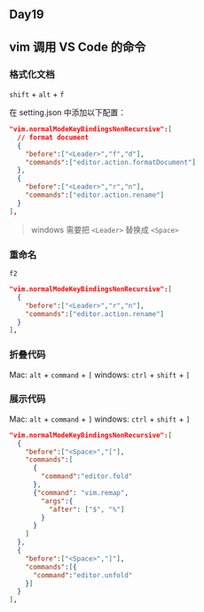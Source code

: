 ## Day19

## vim 调用 VS Code 的命令

### 格式化文档

`shift` + `alt` + `f`

在 setting.json 中添加以下配置：

```json
"vim.normalModeKeyBindingsNonRecursive":[
  // format document
  {
    "before":["<Leader>","f","d"],
    "commands":["editor.action.formatDocument"]
  },
  {
    "before":["<Leader>","r","n"],
    "commands":["editor.action.rename"]
  }
],
```

> windows 需要把 `<Leader>` 替换成 `<Space>`

### 重命名

`f2`

```json
"vim.normalModeKeyBindingsNonRecursive":[
  {
    "before":["<Leader>","r","n"],
    "commands":["editor.action.rename"]
  }
],
```

### 折叠代码

Mac: `alt` + `command` + `[`
windows: `ctrl` + `shift` + `[`

### 展示代码

Mac: `alt` + `command` + `]`
windows: `ctrl` + `shift` + `]`

```json
"vim.normalModeKeyBindingsNonRecursive":[
  {
    "before":["<Space>","["],
    "commands":[
      {
        "command":"editor.fold"
      },
      {"command": "vim.remap",
        "args":{
          "after": ["$", "%"]
        }
      }
    ]
  },
  {
    "before":["<Space>","]"],
    "commands":[{
      "command":"editor.unfold"
    }]
  }
],
```
